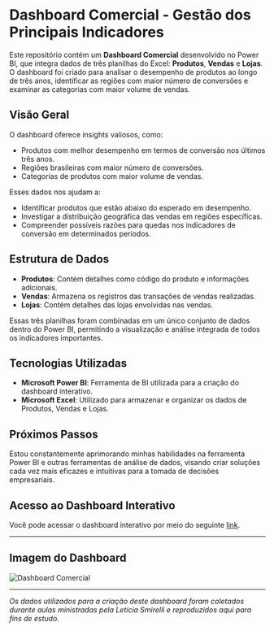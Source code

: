 # Dashboard Comercial - Gestão dos Principais Indicadores

Este repositório contém um **Dashboard Comercial** desenvolvido no Power BI, que integra dados de três planilhas do Excel: **Produtos**, **Vendas** e **Lojas**. O dashboard foi criado para analisar o desempenho de produtos ao longo de três anos, identificar as regiões com maior número de conversões e examinar as categorias com maior volume de vendas.

## Visão Geral

O dashboard oferece insights valiosos, como:

- Produtos com melhor desempenho em termos de conversão nos últimos três anos.
- Regiões brasileiras com maior número de conversões.
- Categorias de produtos com maior volume de vendas.

Esses dados nos ajudam a:

- Identificar produtos que estão abaixo do esperado em desempenho.
- Investigar a distribuição geográfica das vendas em regiões específicas.
- Compreender possíveis razões para quedas nos indicadores de conversão em determinados períodos.

## Estrutura de Dados

- **Produtos**: Contém detalhes como código do produto e informações adicionais.
- **Vendas**: Armazena os registros das transações de vendas realizadas.
- **Lojas**: Contém detalhes das lojas envolvidas nas vendas.

Essas três planilhas foram combinadas em um único conjunto de dados dentro do Power BI, permitindo a visualização e análise integrada de todos os indicadores importantes.

## Tecnologias Utilizadas

- **Microsoft Power BI**: Ferramenta de BI utilizada para a criação do dashboard interativo.
- **Microsoft Excel**: Utilizado para armazenar e organizar os dados de Produtos, Vendas e Lojas.

## Próximos Passos

Estou constantemente aprimorando minhas habilidades na ferramenta Power BI e outras ferramentas de análise de dados, visando criar soluções cada vez mais eficazes e intuitivas para a tomada de decisões empresariais.

## Acesso ao Dashboard Interativo

Você pode acessar o dashboard interativo por meio do seguinte [link](https://lnkd.in/dM_es5Gz).

---

## Imagem do Dashboard

![Dashboard Comercial](dahs%201.jfif)

---

*Os dados utilizados para a criação deste dashboard foram coletados durante aulas ministradas pela Letícia Smirelli e reproduzidos aqui para fins de estudo.*
